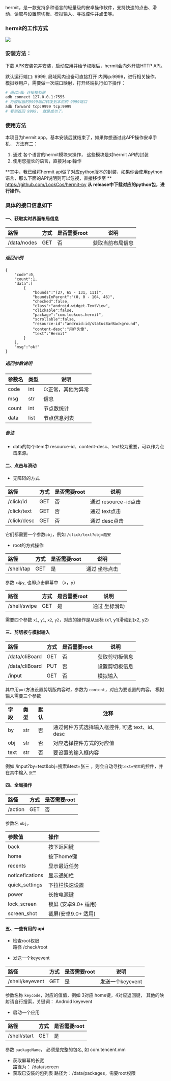 hermit，是一款支持多种语言的轻量级的安卓操作软件，支持快速的点击、滑动、读取与设置剪切板、模拟输入、寻找控件并点击等。  


### hermit的工作方式  
![](https://www.lookcos.cn/wp-content/uploads/2021/01/2021012804240032.png)

### 安装方法：  
下载 APK安装包并安装，启动应用并给予权限后，hermit会向外开放HTTP API。  

默认运行端口: 9999, 局域网内设备可直接打开 内网ip:9999，进行相关操作。    
模拟器用户，需要做一次端口映射，打开终端执行如下操作：   
```bash
# 通过adb 连接模拟器
adb connect 127.0.0.1:7555
# 将模拟器的9999端口转发到本机的 9999端口  
adb forward tcp:9999 tcp:9999
# 看到返回 9999， 就是成功了。
```

### 使用方法  
本项目为hermit app，基本安装后就结束了，如果你想通过此APP操作安卓手机，
方法有二： 
1. 通过 各个语言的hermit模块来操作， 这些模块是对hermit API的封装  
2. 使用您擅长的语言，直接对api操作  

**其中，我已经将hermit api做了对应python版本的封装，如果你会使用python语言，那么下面的API说明则可以忽视，直接移步至 **  
https://github.com/LookCos/hermit-py  **从 release中下载对应的python包，进行操作。**


### 具体的接口信息如下  
#### 一、获取实时界面布局信息  

|路径|方式|是否需要root|说明|
|:-----  |:-----|-----  |-----  |
|/data/nodes |GET   |否|获取当前布局信息  |

##### 返回示例 

``` 
{
    "code":0,
    "count":1,
    "data":[
        {
            "bounds":"(27, 65 - 131, 111)",
            "boundsInParent":"(0, 0 - 104, 46)",
            "checked":false,
            "class":"android.widget.TextView",
            "clickable":false,
            "package":"com.lookcos.hermit",
            "scrollable":false,
			"resource-id":"android:id/statusBarBackground",
			"content-desc":"用户头像",
            "text":"Hermit"
        }
    ],
    "msg":"ok!"
}
```

##### 返回参数说明 

|参数名|类型|说明|
|:-----  |:-----|-----                           |
|code|int   |0:正常，其他为异常 |
|msg|str   |信息 |
|count|int   |节点数统计 |
|data|list   |节点信息列表 |

##### 备注 

- data的每个item中 resource-id、content-desc、text较为重要，可以作为点击来源。

#### 二、点击与滑动  

- 无障碍的方式  

|路径|方式|是否需要root|说明|
|:-----  |:-----|-----  |-----  |
|/click/id |GET   |否|通过 resource-id点击  |
|/click/text |GET   |否|通过 text点击  |
|/click/desc |GET   |否|通过 desc点击  |
它们都需要一个参数`obj`，例如 `/click/text?obj=酷安`  

- root的方式操作  

|路径|方式|是否需要root|说明|
|:-----  |:-----|-----  |-----  |
|/shell/tap |GET   |是|通过 坐标点击  |
参数 `x`与`y`, 也即点击屏幕中 （x，y） 

|路径|方式|是否需要root|说明|
|:-----  |:-----|-----  |-----  |
|/shell/swipe|GET   |是|通过 坐标滑动  |
需要四个参数 `x1`, `y1`, `x2`, `y2`，对应的操作是从坐标 (x1, y1)滑动到(x2, y2)  

#### 三、剪切板与模拟输入  

|路径|方式|是否需要root|说明|
|:-----  |:-----|-----  |-----  |
|/data/cliBoard|GET   |否|获取剪切板信息|  
|/data/cliBoard|PUT   |否|设置剪切板信息|  
|/input|GET   |否|模拟输入|  
其中用`put`方法设置剪切版内容时，参数为 `content`，对应为要设置的内容。
模拟输入需要三个参数


|字段|类型|默认|注释|  
|:----    |:-------    |:---|------      |  
|by   |str     |否 |    通过何种方式选择输入框控件, 可选 text、id、desc      |  
|obj |str |否 |      对应选择控件方式的对应值  |  
|text |str |否   |     要设置的输入框内容   |  

例如 /input?by=text&obj=搜索&text=张三 ，则会自动寻找`text=搜索`的控件，并在其中输入 `张三`

#### 四、全局操作  

|路径|方式|是否需要root|
|:-----  |:-----|-----  |
|/action|GET   |否|
 参数名 `obj`， 

|参数值|操作|
|:----    |:-------    |
|back  |  按下返回键   |
| home|按下home键|
|recents | 显示最近任务|
|noticefications |显示通知栏|
| quick_settings|下拉栏快速设置|
| power|长按电源键|
| lock_screen|锁屏 (安卓9.0+ 适用)|
|screen_shot |截屏(安卓9.0+ 适用)|





#### 五、一些有用的 api
- 检查root权限  
路径 /check/root  

- 发送一个keyevent

|路径|方式|是否需要root|说明|
|:-----  |:-----|-----  |-----  |
| /shell/keyevent |GET   |是| 发送一个keyevent|
参数名称 `keycode`，对应的值值，例如 3对应 home键，4对应返回键，
其他的映射请自行搜索，关键词： Android keyevent

- 启动一个应用  

|路径|方式|是否需要root|
|:-----  |:-----|-----  |
|/shell/start|GET   |是|

参数 `packageName`， 必须是完整的包名, 如 com.tencent.mm

- 获取屏幕的长宽  
路径为： /data/screen  
- 获取已安装的包列表 
路径为：/data/packages，需要root权限
